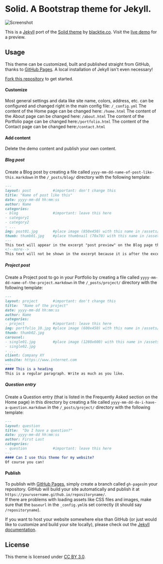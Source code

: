 Solid. A Bootstrap theme for Jekyll.
============
![Screenshot](https://st4ple.github.io/solid-jekyll/assets/img/browser.png)

This is a [Jekyll](https://jekyllrb.com/) port of the [Solid theme](https://www.blacktie.co/2014/05/solid-multipurpose-theme/) by [blacktie.co](https://www.blacktie.co/). Visit the [live demo](https://st4ple.github.io/solid-jekyll/) for a preview. 

## Usage

This theme can be customized, built and published straight from GitHub, thanks to [GitHub Pages](https://pages.github.com/). A local installation of Jekyll isn't even necessary!

[Fork this repository](https://github.com/st4ple/solid-jekyll/fork) to get started. 
#### Customize  
Most general settings and data like site name, colors, address, etc. can be configured and changed right in the main config file: `/_config.yml`
The content of the Home page can be changed here: `/home.html`
The content of the About page can be changed here: `/about.html`
The content of the Portfolio page can be changed here:`/portfolio.html`
The content of the Contact page can be changed here:`/contact.html`
#### Add content  
Delete the demo content and publish your own content.
##### Blog post
Create a Blog post by creating a file called `yyyy-mm-dd-name-of-post-like-this.markdown` in the `/_posts/blog/` directory with the following template:
```markdown
---
layout: post          #important: don't change this
title: "Name of post like this"
date: yyyy-mm-dd hh:mm:ss
author: Name
categories:
- blog                #important: leave this here
- category1
- category2
- ...
img: post01.jpg       #place image (850x450) with this name in /assets/img/blog/
thumb: thumb01.jpg    #place thumbnail (70x70) with this name in /assets/img/blog/thumbs/
---
This text will appear in the excerpt "post preview" on the Blog page that lists all the posts.
<!--more-->
This text will not be shown in the excerpt because it is after the excerpt separator.
```
##### Project post
Create a Project post to go in your Portfolio by creating a file called `yyyy-mm-dd-name-of-the-project.markdown` in the `/_posts/project/` directory with the following template:
```markdown
---
layout: project       #important: don't change this
title:  "Name of the project"
date: yyyy-mm-dd hh:mm:ss
author: Name
categories:
- project             #important: leave this here
img: portfolio_10.jpg #place image (600x450) with this name in /assets/img/project/
thumb: thumb02.jpg
carousel:
- single01.jpg        #place image (1280x600) with this name in /assets/img/project/carousel/
- single02.jpg  
- ...
client: Company XY
website: https://www.internet.com
---
#### This is a heading
This is a regular paragraph. Write as much as you like.
```
##### Question entry
Create a Question entry (that is listed in the Frequently Asked section on the Home page) in this directory by creating a file called `yyyy-mm-dd-do-i-have-a-question.markdown` in the `/_posts/project/` directory with the following template:
```markdown
---
layout: question
title:  "Do I have a question?"
date: yyyy-mm-dd hh:mm:ss
author: First Last
categories:
- question            #important: leave this here
---
#### Can I use this theme for my website?
Of course you can!
```
#### Publish
To publish with [GitHub Pages](https://pages.github.com/), simply create a branch called `gh-pages`in your repository. GitHub will build your site automatically and publish it at `https://yourusername.github.io/repositoryname/`.  
If there are problems with loading assets like CSS files and images, make sure that the `baseurl` in the `_config.yml`is set correctly (it should say `/repositoryname`).

If you want to host your website somewhere else than GitHub (or just would like to customize and build your site locally), please check out the [Jekyll documentation](https://jekyllrb.com/). 

## License
This theme is licensed under [CC BY 3.0](https://creativecommons.org/licenses/by/3.0/).
